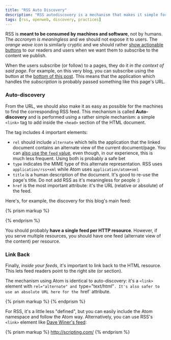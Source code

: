 ```yaml
---
title: "RSS Auto Discovery"
description: "RSS autodiscovery is a mechanism that makes it simple for browsers and other software to reliably find RSS feeds from HTML documents."
tags: [rss, openweb, discovery, practices]
---
```


RSS is **meant to be consumed by machines and software**, not by humans. The *accronym is meaningless* and we should not expose it to users. The *orange wave icon* is similarly cryptic and we should rather [show actionable buttons](https://www.subtome.com/#/) to our readers and users when we want them to subscribe to the content we publish.

When the users subscribe (or follow) to a pages, they do it *in the context of said page*. For example, on this very blog, you can subscribe using the button at the [bottom of this post](#blog-more). This means that the application which handles the *subscription* is probably passed something like this page's URL.

### Auto-discovery

From the URL, we should also make it as easy as possible for the machines to find the corresponding RSS feed. This mechanism is called **Auto-discovery** and is performed using a rather simple mechanism: a simple `<link>` tag to add inside the `<head>` section of the HTML document.

The tag includes 4 important elements:

* `rel` should include `alternate` which tells the application that the linked document contains an alternate view of the current document/page. You can [also use the `feed` value](https://blog.whatwg.org/feed-autodiscovery), even though, in our experience, this is much less frequent. Using both is probably a safe bet
* `type` indicates the MIME type of this alternate representation. RSS uses `application/rss+xml` while Atom uses `application/atom+xml`
* `title` is a human description of the document. It's good to re-use the page's title. Do not add RSS as it's meaningless for people :)
* `href` is the most important attribute: it's the URL (relative or absolute) of the feed.

Here's, for example, the discovery for this blog's main feed:

{% prism markup %}
  <link rel="alternate feed" type="application/atom+xml" title="Superfeedr Blog" href="/atom.xml">
{% endprism %}

You should probably **have a single feed per HTTP resource**. However, if you serve multiple resources, you should have one feed (alternate view of the content) per resource.

### Link Back

Finally, *inside your feeds*, it's important to link back to the HTML resource. This lets feed readers point to the right site (or section).

The mechanism using Atom is identical to auto-discovery: it's a `<link>` element with `rel="alternate" and `type="text/html"`. It's also safer to use an absolute URL here for the `href` attribute.

{% prism markup %}
	<link href="http://blog.superfeedr.com/" rel="alternate" type="text/html"/>
{% endprism %}

For RSS, it's a little less "defined", but you can easily include the Atom namespace and follow the Atom way. Alternatively, you can use RSS's `<link>` element like [Dave Winer's feed](http://scripting.com/rss.xml):

{% prism markup %}
		<link>http://scripting.com/</link>
{% endprism %}


